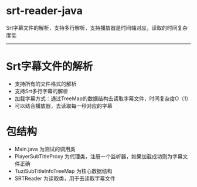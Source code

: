 # srt-reader-java
Srt字幕文件的解析，支持多行解析，支持播放器是时间轴对应，读取的时间复杂度低


----
# Srt字幕文件的解析
* 支持所有的文件格式的解析
* 支持Srt多行字幕的解析
* 加载字幕方式：通过TreeMap的数据结构去读取字幕文件，时间复杂度O（1）
* 可以结合播放器，去读取每一秒对应的字幕

# 包结构
* Main.java 为测试的调用类
* PlayerSubTitleProxy 为代理类，注册一个监听器，如果加载成功则为字幕文件正确
* TuziSubTitleInfoTreeMap 为核心数据结构
* SRTReader 为读取类，用于去读取字幕文件




